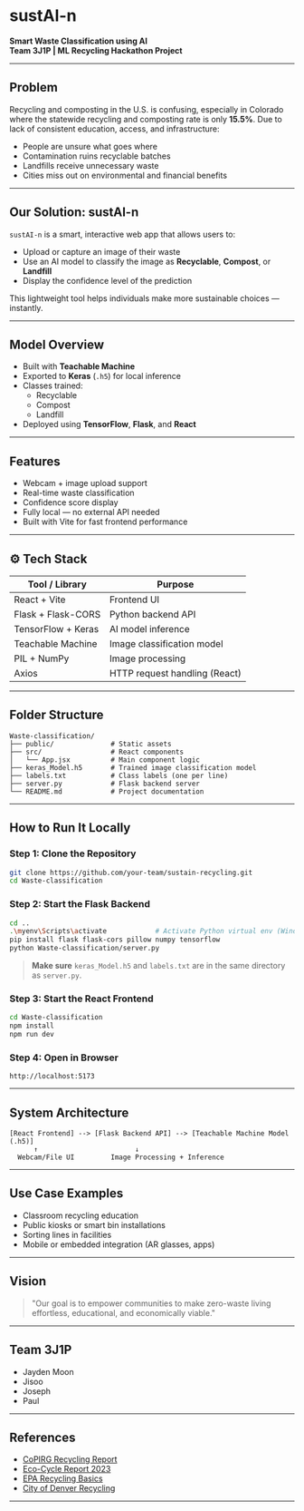 # sustAI-n  
**Smart Waste Classification using AI**  
**Team 3J1P | ML Recycling Hackathon Project**

---

## Problem

Recycling and composting in the U.S. is confusing, especially in Colorado where the statewide recycling and composting rate is only **15.5%**. Due to lack of consistent education, access, and infrastructure:

- People are unsure what goes where  
- Contamination ruins recyclable batches  
- Landfills receive unnecessary waste  
- Cities miss out on environmental and financial benefits

---

## Our Solution: sustAI-n

`sustAI-n` is a smart, interactive web app that allows users to:

- Upload or capture an image of their waste  
- Use an AI model to classify the image as **Recyclable**, **Compost**, or **Landfill**  
- Display the confidence level of the prediction  

This lightweight tool helps individuals make more sustainable choices — instantly.

---

## Model Overview

- Built with **Teachable Machine**  
- Exported to **Keras** (`.h5`) for local inference  
- Classes trained:  
  - Recyclable  
  - Compost  
  - Landfill  
- Deployed using **TensorFlow**, **Flask**, and **React**

---

## Features

- Webcam + image upload support  
- Real-time waste classification  
- Confidence score display  
- Fully local — no external API needed  
- Built with Vite for fast frontend performance

---

## ⚙️ Tech Stack

| Tool / Library         | Purpose                            |
|------------------------|------------------------------------|
| React + Vite           | Frontend UI                        |
| Flask + Flask-CORS     | Python backend API                 |
| TensorFlow + Keras     | AI model inference                 |
| Teachable Machine      | Image classification model         |
| PIL + NumPy            | Image processing                   |
| Axios                  | HTTP request handling (React)      |

---

## Folder Structure

```
Waste-classification/
├── public/              # Static assets
├── src/                 # React components
│   └── App.jsx          # Main component logic
├── keras_Model.h5       # Trained image classification model
├── labels.txt           # Class labels (one per line)
├── server.py            # Flask backend server
└── README.md            # Project documentation
```

---

## How to Run It Locally

### Step 1: Clone the Repository

```bash
git clone https://github.com/your-team/sustain-recycling.git
cd Waste-classification
```

### Step 2: Start the Flask Backend

```bash
cd ..
.\myenv\Scripts\activate            # Activate Python virtual env (Windows)
pip install flask flask-cors pillow numpy tensorflow
python Waste-classification/server.py
```

> **Make sure** `keras_Model.h5` and `labels.txt` are in the same directory as `server.py`.

### Step 3: Start the React Frontend

```bash
cd Waste-classification
npm install
npm run dev
```

### Step 4: Open in Browser

```
http://localhost:5173
```

---

## System Architecture

```
[React Frontend] --> [Flask Backend API] --> [Teachable Machine Model (.h5)]
      ↑                        ↓
  Webcam/File UI         Image Processing + Inference
```

---

## Use Case Examples

- Classroom recycling education  
- Public kiosks or smart bin installations  
- Sorting lines in facilities  
- Mobile or embedded integration (AR glasses, apps)

---

## Vision

> "Our goal is to empower communities to make zero-waste living effortless, educational, and economically viable."

---

## Team 3J1P

- Jayden Moon  
- Jisoo  
- Joseph  
- Paul

---

## References

- [CoPIRG Recycling Report](https://pirg.org/colorado/resources/recycling-a-missed-opportunity-to-make-denver-more-sustainable/)
- [Eco-Cycle Report 2023](https://ecocycle.org/)
- [EPA Recycling Basics](https://www.epa.gov/recycle)
- [City of Denver Recycling](https://www.denvergov.org/Government/Departments/Denver-Recycles)

---


